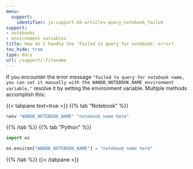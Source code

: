 ```yaml
---
menu:
  support:
    identifier: ja-support-kb-articles-query_notebook_failed
support:
- notebooks
- environment variables
title: How do I handle the 'Failed to query for notebook' error?
toc_hide: true
type: docs
url: /support/:filename
---
```


If you encounter the error message `"Failed to query for notebook name, you can set it manually with the WANDB_NOTEBOOK_NAME environment variable,"` resolve it by setting the environment variable. Multiple methods accomplish this:

{{< tabpane text=true >}}
{{% tab "Notebook" %}}
```python
%env "WANDB_NOTEBOOK_NAME" "notebook name here"
```
{{% /tab %}}
{{% tab "Python" %}}
```python
import os

os.environ["WANDB_NOTEBOOK_NAME"] = "notebook name here"
```
{{% /tab %}}
{{< /tabpane >}}